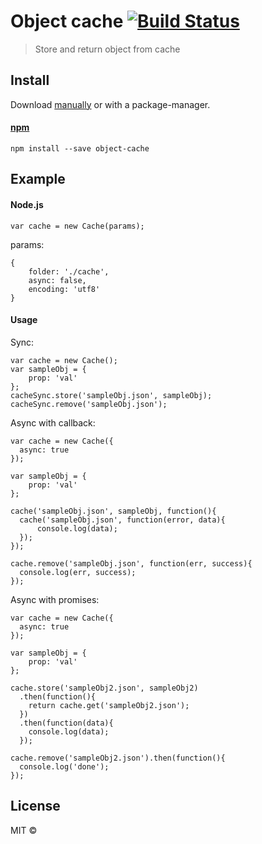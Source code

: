 # Object cache [![Build Status](https://travis-ci.org/danielhusar/object-cache.png)](https://travis-ci.org/danielhusar/object-cache)

> Store and return object from cache

## Install

Download [manually](https://github.com/danielhusar/object-cache) or with a package-manager.

#### [npm](https://npmjs.org/package/is-html)

```
npm install --save object-cache
```



## Example

#### Node.js

```
var cache = new Cache(params);
```

params:

```
{
    folder: './cache',
    async: false,
    encoding: 'utf8'
}
```


#### Usage

Sync:

```
var cache = new Cache();
var sampleObj = {
    prop: 'val'
};
cacheSync.store('sampleObj.json', sampleObj);
cacheSync.remove('sampleObj.json');

```

Async with callback:

```
var cache = new Cache({
  async: true
});

var sampleObj = {
    prop: 'val'
};

cache('sampleObj.json', sampleObj, function(){
  cache('sampleObj.json', function(error, data){
      console.log(data);
  });
});

cache.remove('sampleObj.json', function(err, success){
  console.log(err, success);
});

```

Async with promises:

```
var cache = new Cache({
  async: true
});

var sampleObj = {
    prop: 'val'
};

cache.store('sampleObj2.json', sampleObj2)
  .then(function(){
    return cache.get('sampleObj2.json');
  })
  .then(function(data){
    console.log(data);
  });

cache.remove('sampleObj2.json').then(function(){
  console.log('done');
});
```


## License

MIT ©
